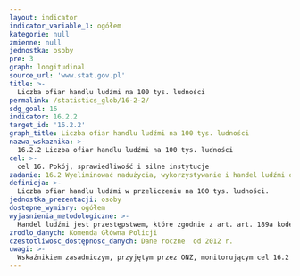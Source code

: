 ```yaml
---
layout: indicator
indicator_variable_1: ogółem
kategorie: null
zmienne: null
jednostka: osoby
pre: 3
graph: longitudinal
source_url: 'www.stat.gov.pl'
title: >-
  Liczba ofiar handlu ludźmi na 100 tys. ludności
permalink: /statistics_glob/16-2-2/
sdg_goal: 16
indicator: 16.2.2
target_id: '16.2.2'
graph_title: Liczba ofiar handlu ludźmi na 100 tys. ludności
nazwa_wskaznika: >-
  16.2.2 Liczba ofiar handlu ludźmi na 100 tys. ludności
cel: >-
  cel 16. Pokój, sprawiedliwość i silne instytucje
zadanie: 16.2 Wyeliminować nadużycia, wykorzystywanie i handel ludźmi oraz wszelkie formy przemocy i tortur wobec dzieci
definicja: >-
  Liczba ofiar handlu ludźmi w przeliczeniu na 100 tys. ludności.
jednostka_prezentacji: osoby
dostepne_wymiary: ogółem
wyjasnienia_metodologiczne: >-
  Handel ludźmi jest przestępstwem, które zgodnie z art. art. 189a kodeksu karnego (Ustawa z dnia 6 czerwca 1997 r., Dz.U. 2016.0.1137), podlega karze pozbawienia wolności na czas nie krótszy od lat 3.Pod pojęciem handlu ludźmi, zgodnie z par. 22 art. 115 kodeksu karnego rozumiemy werbowanie, transport, dostarczanie, przekazywanie, przechowywanie lub przyjmowanie osoby z zastosowaniem: przemocy lub groźby bezprawnej, uprowadzenia, podstępu, wprowadzenia w błąd albo wyzyskania błędu lub niezdolności do należytego pojmowania przedsiębranego działania, nadużycia stosunku zależności, wykorzystania krytycznego położenia lub stanu bezradności, udzielenia albo przyjęcia korzyści majątkowej lub osobistej albo jej obietnicy osobie sprawującej opiekę lub nadzór nad inną osobą – w celu jej wykorzystania, nawet za jej zgodą, w szczególności w prostytucji, pornografii lub innych formach seksualnego wykorzystania, w pracy lub usługach o charakterze przymusowym, w żebractwie, w niewolnictwie lub innych formach wykorzystania poniżających godność człowieka albo w celu pozyskania komórek, tkanek lub narządów wbrew przepisom ustawy. Jeżeli zachowanie sprawcy dotyczy małoletniego, stanowi ono handel ludźmi, nawet gdy nie zostały użyte metody lub środki wymienione w pkt 1–6.
zrodlo_danych: Komenda Główna Policji
czestotliwosc_dostępnosc_danych: Dane roczne  od 2012 r.
uwagi: >-
  Wskaźnikiem zasadniczym, przyjętym przez ONZ, monitorującym cel 16.2 Agendy 2030, jest wskaźnik 16.2.2 Liczba ofiar handlu ludźmi na 100 tys. ludności, wg płci, wieku i formy wyzysku.
---
```

